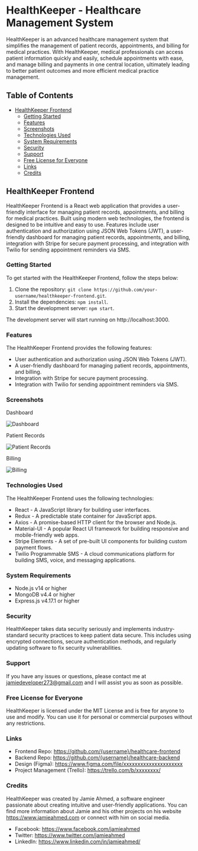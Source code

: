 # HealthKeeper - Healthcare Management System

HealthKeeper is an advanced healthcare management system that simplifies the management of patient records, appointments, and billing for medical practices. With HealthKeeper, medical professionals can access patient information quickly and easily, schedule appointments with ease, and manage billing and payments in one central location, ultimately leading to better patient outcomes and more efficient medical practice management.

## Table of Contents
- [HealthKeeper Frontend](#healthkeeper-frontend)
  - [Getting Started](#getting-started)
  - [Features](#features)
  - [Screenshots](#screenshots)
  - [Technologies Used](#technologies-used)
  - [System Requirements](#system-requirements)
  - [Security](#security)
  - [Support](#support)
  - [Free License for Everyone](#free-license-for-everyone)
  - [Links](#links)
  - [Credits](#credits)

## HealthKeeper Frontend

HealthKeeper Frontend is a React web application that provides a user-friendly interface for managing patient records, appointments, and billing for medical practices. Built using modern web technologies, the frontend is designed to be intuitive and easy to use. Features include user authentication and authorization using JSON Web Tokens (JWT), a user-friendly dashboard for managing patient records, appointments, and billing, integration with Stripe for secure payment processing, and integration with Twilio for sending appointment reminders via SMS.

### Getting Started

To get started with the HealthKeeper Frontend, follow the steps below:

1. Clone the repository: `git clone https://github.com/your-username/healthkeeper-frontend.git`.
2. Install the dependencies: `npm install`.
3. Start the development server: `npm start`.

The development server will start running on http://localhost:3000.

### Features

The HealthKeeper Frontend provides the following features:

- User authentication and authorization using JSON Web Tokens (JWT).
- A user-friendly dashboard for managing patient records, appointments, and billing.
- Integration with Stripe for secure payment processing.
- Integration with Twilio for sending appointment reminders via SMS.

### Screenshots

Dashboard

![Dashboard](https://tse1.mm.bing.net/th?id=OIP.3Dt4vtgo83kPBXW_My7uKAHaEK&pid=Api&P=0)

Patient Records

![Patient Records](https://tse1.mm.bing.net/th?id=OIP.3Dt4vtgo83kPBXW_My7uKAHaEK&pid=Api&P=0)

Billing

![Billing](https://tse1.mm.bing.net/th?id=OIP.3Dt4vtgo83kPBXW_My7uKAHaEK&pid=Api&P=0)

### Technologies Used

The HealthKeeper Frontend uses the following technologies:

- React - A JavaScript library for building user interfaces.
- Redux - A predictable state container for JavaScript apps.
- Axios - A promise-based HTTP client for the browser and Node.js.
- Material-UI - A popular React UI framework for building responsive and mobile-friendly web apps.
- Stripe Elements - A set of pre-built UI components for building custom payment flows.
- Twilio Programmable SMS - A cloud communications platform for building SMS, voice, and messaging applications.

### System Requirements

- Node.js v14 or higher
- MongoDB v4.4 or higher
- Express.js v4.17.1 or higher

### Security

HealthKeeper takes data security seriously and implements industry-standard security practices to keep patient data secure. This includes using encrypted connections, secure authentication methods, and regularly updating software to fix security vulnerabilities.

### Support

If you have any issues or questions, please contact me at jamiedeveloper273@gmail.com and I will assist you as soon as possible.

### Free License for Everyone

HealthKeeper is licensed under the MIT License and is free for anyone to use and modify. You can use it for personal or commercial purposes without any restrictions.

### Links

- Frontend Repo: https://github.com/{username}/healthcare-frontend
- Backend Repo: https://github.com/{username}/healthcare-backend
- Design (Figma): https://www.figma.com/file/xxxxxxxxxxxxxxxxxxxxx
- Project Management (Trello): https://trello.com/b/xxxxxxxx/


### Credits

HealthKeeper was created by Jamie Ahmed, a software engineer passionate about creating intuitive and user-friendly applications. You can find more information about Jamie and his other projects on his website https://www.jamieahmed.com or connect with him on social media.

- Facebook: https://www.facebook.com/jamieahmed
- Twitter: https://www.twitter.com/jamieahmed
- LinkedIn: https://www.linkedin.com/in/jamieahmed/
